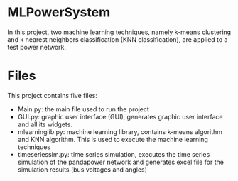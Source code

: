 # MLPowerSystem
In this project, two machine learning techniques, namely k-means clustering and k nearest neighbors classification (KNN classification), are applied to a test power network.

# Files
This project contains five files:
* Main.py: the main file used to run the project
* GUI.py: graphic user interface (GUI), generates graphic user interface and all its widgets.
* mlearninglib.py: machine learning library, contains k-means algorithm and KNN algorithm. This is used to execute the machine learning techniques
* timeseriessim.py: time series simulation, executes the time series simulation of the pandapower network and generates excel file for the simulation results (bus voltages and angles)
